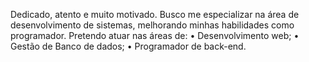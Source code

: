 Dedicado, atento e muito motivado. Busco me especializar na área de desenvolvimento de sistemas,
melhorando minhas habilidades como programador.
Pretendo atuar nas áreas de:
• Desenvolvimento web;
• Gestão de Banco de dados;
• Programador de back-end.
